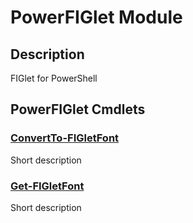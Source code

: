 ﻿---
Module Name: PowerFIGlet
Module Guid: 738cf41b-0c97-4118-8047-91ad9bb7c7eb
Download Help Link: https://github.com/MischaBoender/PowerFIGlet/release/PowerFIGlet/docs/PowerFIGlet.md
Help Version: 0.0.1
Locale: en-US
---

# PowerFIGlet Module
## Description
FIGlet for PowerShell

## PowerFIGlet Cmdlets
### [ConvertTo-FIGletFont](ConvertTo-FIGletFont.md)
Short description

### [Get-FIGletFont](Get-FIGletFont.md)
Short description


